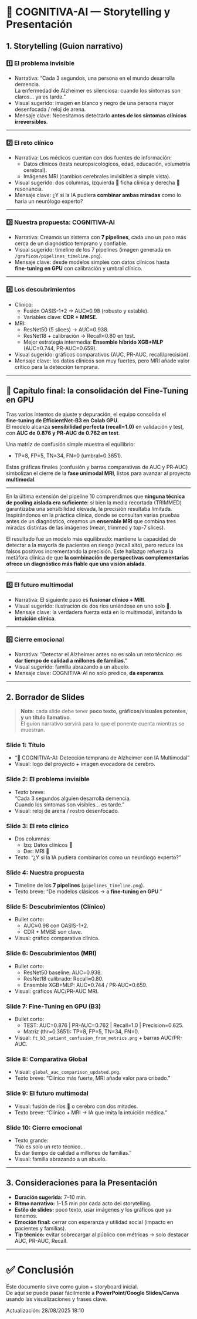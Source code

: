 # 🧠 COGNITIVA-AI — Storytelling y Presentación

## 1. Storytelling (Guion narrativo)

### 1️⃣ El problema invisible
- Narrativa: “Cada 3 segundos, una persona en el mundo desarrolla demencia.  
La enfermedad de Alzheimer es silenciosa: cuando los síntomas son claros… ya es tarde.”
- Visual sugerido: imagen en blanco y negro de una persona mayor desenfocada / reloj de arena.
- Mensaje clave: Necesitamos detectarlo **antes de los síntomas clínicos irreversibles**.

---

### 2️⃣ El reto clínico
- Narrativa: Los médicos cuentan con dos fuentes de información:  
  - Datos clínicos (tests neuropsicológicos, edad, educación, volumetría cerebral).  
  - Imágenes MRI (cambios cerebrales invisibles a simple vista).  
- Visual sugerido: dos columnas, izquierda 🧾 ficha clínica y derecha 🧠 resonancia.  
- Mensaje clave: ¿Y si la IA pudiera **combinar ambas miradas** como lo haría un neurólogo experto?

---

### 3️⃣ Nuestra propuesta: COGNITIVA-AI
- Narrativa: Creamos un sistema con **7 pipelines**, cada uno un paso más cerca de un diagnóstico temprano y confiable.
- Visual sugerido: timeline de los 7 pipelines (imagen generada en `/graficos/pipelines_timeline.png`).
- Mensaje clave: desde modelos simples con datos clínicos hasta **fine‑tuning en GPU** con calibración y umbral clínico.

---

### 4️⃣ Los descubrimientos
- Clínico:
  - Fusión OASIS-1+2 → AUC≈0.98 (robusto y estable).
  - Variables clave: **CDR + MMSE**.
- MRI:
  - ResNet50 (5 slices) → AUC=0.938.
  - ResNet18 + calibración → Recall≈0.80 en test.
  - Mejor estrategia intermedia: **Ensemble híbrido XGB+MLP** (AUC=0.744, PR-AUC=0.659).
- Visual sugerido: gráficos comparativos (AUC, PR-AUC, recall/precisión).
- Mensaje clave: los datos clínicos son muy fuertes, pero MRI añade valor crítico para la detección temprana.

---

## 🧩 Capítulo final: la consolidación del Fine-Tuning en GPU
Tras varios intentos de ajuste y depuración, el equipo consolida el **fine‑tuning de EfficientNet‑B3 en Colab GPU**.  
El modelo alcanza **sensibilidad perfecta (recall=1.0)** en validación y test, con **AUC de 0.876 y PR‑AUC de 0.762 en test**.  

Una matriz de confusión simple muestra el equilibrio:  
- TP=8, FP=5, TN=34, FN=0 (umbral=0.3651).  

Estas gráficas finales (confusión y barras comparativas de AUC y PR‑AUC) simbolizan el cierre de la **fase unimodal MRI**, listos para avanzar al proyecto **multimodal**.  

---

En la última extensión del pipeline 10 comprendimos que **ninguna técnica de pooling aislada era suficiente**: si bien la media recortada (TRIMMED) garantizaba una sensibilidad elevada, la precisión resultaba limitada. Inspirándonos en la práctica clínica, donde se consultan varias pruebas antes de un diagnóstico, creamos un **ensemble MRI** que combina tres miradas distintas de las imágenes (mean, trimmed y top-7 slices).  

El resultado fue un modelo más equilibrado: mantiene la capacidad de detectar a la mayoría de pacientes en riesgo (recall alto), pero reduce los falsos positivos incrementando la precisión. Este hallazgo refuerza la metáfora clínica de que **la combinación de perspectivas complementarias ofrece un diagnóstico más fiable que una visión aislada**.

---

### 5️⃣ El futuro multimodal
- Narrativa: El siguiente paso es **fusionar clínico + MRI**.  
- Visual sugerido: ilustración de dos ríos uniéndose en uno solo 🌊.  
- Mensaje clave: la verdadera fuerza está en lo multimodal, imitando la **intuición clínica**.

---

### 6️⃣ Cierre emocional
- Narrativa: “Detectar el Alzheimer antes no es solo un reto técnico: es **dar tiempo de calidad a millones de familias**.”
- Visual sugerido: familia abrazando a un abuelo.
- Mensaje clave: COGNITIVA-AI no solo predice, **da esperanza**.

---

## 2. Borrador de Slides

> **Nota**: cada slide debe tener **poco texto, gráficos/visuales potentes, y un título llamativo**.  
> El guion narrativo servirá para lo que el ponente cuenta mientras se muestran.

### Slide 1: Título
- “🧠 COGNITIVA-AI: Detección temprana de Alzheimer con IA Multimodal”
- Visual: logo del proyecto + imagen evocadora de cerebro.

### Slide 2: El problema invisible
- Texto breve:  
  “Cada 3 segundos alguien desarrolla demencia.  
   Cuando los síntomas son visibles… es tarde.”
- Visual: reloj de arena / rostro desenfocado.

### Slide 3: El reto clínico
- Dos columnas:  
  - Izq: Datos clínicos 🧾  
  - Der: MRI 🧠  
- Texto: “¿Y si la IA pudiera combinarlos como un neurólogo experto?”

### Slide 4: Nuestra propuesta
- Timeline de los **7 pipelines** (`pipelines_timeline.png`).
- Texto breve: “De modelos clásicos → a **fine‑tuning en GPU**.”

### Slide 5: Descubrimientos (Clínico)
- Bullet corto:  
  - AUC≈0.98 con OASIS-1+2.  
  - CDR + MMSE son clave.  
- Visual: gráfico comparativa clínica.

### Slide 6: Descubrimientos (MRI)
- Bullet corto:  
  - ResNet50 baseline: AUC=0.938.  
  - ResNet18 calibrado: Recall≈0.80.  
  - Ensemble XGB+MLP: AUC=0.744 / PR‑AUC=0.659.  
- Visual: gráficos AUC/PR-AUC MRI.

### Slide 7: Fine‑Tuning en GPU (B3)
- Bullet corto:  
  - TEST: AUC=0.876 | PR-AUC=0.762 | Recall=1.0 | Precision=0.625.  
  - Matriz (thr=0.3651): TP=8, FP=5, TN=34, FN=0.
- Visual: `ft_b3_patient_confusion_from_metrics.png` + barras AUC/PR-AUC.

### Slide 8: Comparativa Global
- Visual: `global_auc_comparison_updated.png`.
- Texto breve: “Clínico más fuerte, MRI añade valor para cribado.”

### Slide 9: El futuro multimodal
- Visual: fusión de ríos 🌊 o cerebro con dos mitades.  
- Texto breve: “Clínico + MRI → IA que imita la intuición médica.”

### Slide 10: Cierre emocional
- Texto grande:  
  “No es solo un reto técnico…  
   Es dar tiempo de calidad a millones de familias.”  
- Visual: familia abrazando a un abuelo.

---

## 3. Consideraciones para la Presentación

- **Duración sugerida:** 7–10 min.  
- **Ritmo narrativo:** 1–1.5 min por cada acto del storytelling.  
- **Estilo de slides:** poco texto, usar imágenes y los gráficos que ya tenemos.  
- **Emoción final:** cerrar con esperanza y utilidad social (impacto en pacientes y familias).  
- **Tip técnico:** evitar sobrecargar al público con métricas → solo destacar AUC, PR-AUC, Recall.  

---

# ✅ Conclusión
Este documento sirve como guion + storyboard inicial.  
De aquí se puede pasar fácilmente a **PowerPoint/Google Slides/Canva** usando las visualizaciones y frases clave.



Actualización: 28/08/2025 18:10
